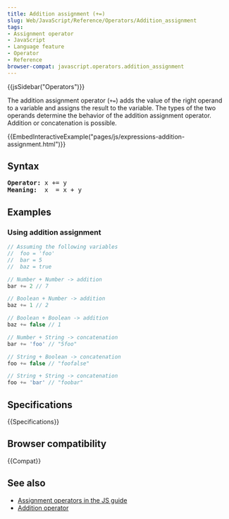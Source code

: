 ```yaml
---
title: Addition assignment (+=)
slug: Web/JavaScript/Reference/Operators/Addition_assignment
tags:
- Assignment operator
- JavaScript
- Language feature
- Operator
- Reference
browser-compat: javascript.operators.addition_assignment
---
```

{{jsSidebar("Operators")}}

The addition assignment operator (`+=`) adds the value of the right operand to a
variable and assigns the result to the variable. The types of the two operands
determine the behavior of the addition assignment operator. Addition or
concatenation is possible.

{{EmbedInteractiveExample("pages/js/expressions-addition-assignment.html")}}

## Syntax

<pre class="brush: js"><strong>Operator:</strong> x += y
<strong>Meaning:</strong>  x  = x + y</pre>

## Examples

### Using addition assignment

```js
// Assuming the following variables
//  foo = 'foo'
//  bar = 5
//  baz = true

// Number + Number -> addition
bar += 2 // 7

// Boolean + Number -> addition
baz += 1 // 2

// Boolean + Boolean -> addition
baz += false // 1

// Number + String -> concatenation
bar += 'foo' // "5foo"

// String + Boolean -> concatenation
foo += false // "foofalse"

// String + String -> concatenation
foo += 'bar' // "foobar"
```

## Specifications

{{Specifications}}

## Browser compatibility

{{Compat}}

## See also

- [Assignment operators in the JS guide](/en-US/docs/Web/JavaScript/Guide/Expressions_and_Operators#Assignment)
- [Addition operator](/en-US/docs/Web/JavaScript/Reference/Operators/Addition)
